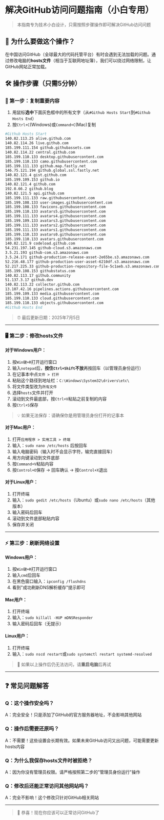 # 解决GitHub访问问题指南（小白专用）

> 本指南专为技术小白设计，只需按照步骤操作即可解决GitHub访问问题

## 🌟 为什么要做这个操作？

在中国访问GitHub（全球最大的代码托管平台）有时会遇到无法加载的问题。通过修改电脑的**hosts文件**（相当于互联网地址簿），我们可以绕过网络限制，让GitHub网站正常加载。

## 🛠️ 操作步骤（只需5分钟）

### 📝 第一步：复制重要内容
1. 用鼠标**选中**下面灰色框中的所有文字（从`#Github Hosts Start`到`#Github Hosts End`）
2. 按`Ctrl+C`(Windows)或`Command+C`(Mac)复制

```bash
#Github Hosts Start
140.82.113.25 alive.github.com
140.82.114.26 live.github.com
185.199.111.154 github.githubassets.com
140.82.114.22 central.github.com
185.199.110.133 desktop.githubusercontent.com
185.199.110.133 camo.githubusercontent.com
185.199.111.133 github.map.fastly.net
146.75.121.194 github.global.ssl.fastly.net
140.82.121.4 gist.github.com
185.199.109.153 github.io
140.82.121.4 github.com
192.0.66.2 github.blog
140.82.121.5 api.github.com
185.199.111.133 raw.githubusercontent.com
185.199.108.133 user-images.githubusercontent.com
185.199.108.133 favicons.githubusercontent.com
185.199.110.133 avatars5.githubusercontent.com
185.199.111.133 avatars4.githubusercontent.com
185.199.109.133 avatars3.githubusercontent.com
185.199.111.133 avatars2.githubusercontent.com
185.199.111.133 avatars1.githubusercontent.com
185.199.110.133 avatars0.githubusercontent.com
185.199.110.133 avatars.githubusercontent.com
140.82.121.9 codeload.github.com
54.231.197.145 github-cloud.s3.amazonaws.com
3.5.21.193 github-com.s3.amazonaws.com
3.5.24.171 github-production-release-asset-2e65be.s3.amazonaws.com
52.216.48.177 github-production-user-asset-6210df.s3.amazonaws.com
52.217.225.33 github-production-repository-file-5c1aeb.s3.amazonaws.com
185.199.108.153 githubstatus.com
140.82.113.17 github.community
51.137.3.17 github.dev
140.82.113.22 collector.github.com
13.107.42.16 pipelines.actions.githubusercontent.com
185.199.109.133 media.githubusercontent.com
185.199.110.133 cloud.githubusercontent.com
185.199.110.133 objects.githubusercontent.com
#Github Hosts End

```

> ⏰ 最后更新日期：2025年7月5日  

---

### 🖥️ 第二步：修改hosts文件

#### 对于Windows用户：
1. 按`Win键+R`打开运行窗口
2. 输入`notepad`后，**按住`Ctrl+Shift`不放**再按回车（以管理员身份运行）
3. 在记事本中点`文件 > 打开`
4. 粘贴这个路径到地址栏：`C:\Windows\System32\drivers\etc\`
5. 将文件类型改为`所有文件`
6. 选择`hosts`文件并打开
7. 滚动到文件最底部，按`Ctrl+V`粘贴之前复制的内容
8. 按`Ctrl+S`保存

> 💡 如果无法保存：请确保你是用管理员身份打开的记事本

#### 对于Mac用户：
1. 打开`应用程序 > 实用工具 > 终端`
2. 输入：`sudo nano /etc/hosts` 后按回车
3. 输入电脑密码（输入时不会显示字符，输完直接回车）
4. 用方向键滚动到文件底部
5. 按`Command+V`粘贴内容
6. 按`Control+O`保存 → 回车确认 → 按`Control+X`退出

#### 对于Linux用户：
1. 打开终端
2. 输入：`sudo gedit /etc/hosts`（Ubuntu）或`sudo nano /etc/hosts`（其他版本）
3. 输入密码后回车
4. 滚动到文件底部粘贴内容
5. 保存并关闭

---

### ⚡ 第三步：刷新网络设置

#### Windows用户：
1. 按`Win键+R`打开运行窗口
2. 输入`cmd`后回车
3. 在黑色窗口输入：`ipconfig /flushdns`
4. 看到"成功刷新DNS解析缓存"提示即可

#### Mac用户：
1. 打开终端
2. 输入：`sudo killall -HUP mDNSResponder`
3. 输入密码后回车（无提示）

#### Linux用户：
1. 打开终端
2. 输入：`sudo nscd restart`或`sudo systemctl restart systemd-resolved`

> 🔄 如果以上操作后仍无法访问，请**重启电脑**后再试

---

## ❓ 常见问题解答

### Q：这个操作安全吗？
A：完全安全！只是添加了GitHub的官方服务器地址，不会影响其他网站

### Q：操作后需要还原吗？
A：不需要！这些设置会长期有效。如果未来GitHub访问又出问题，可能需要更新hosts内容

### Q：为什么我保存hosts文件时被拒绝？
A：因为你没有管理员权限。请严格按照第二步的"管理员身份运行"操作

### Q：修改后还能正常访问其他网站吗？
A：完全不影响！这个修改只针对GitHub相关网站

---

> 🎉 恭喜！现在你应该可以正常访问GitHub了